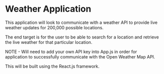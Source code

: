 # Weather Application

This application will look to communicate with a weather API to provide live weather updates for 200,000 possible locations. 

The end target is for the user to be able to search for a location and retrieve the live weather for that particular location.

NOTE - Will need to add your own API key into App.js in order for application to successfully communicate with the Open Weather Map API.

This will be built using the React.js framework.
